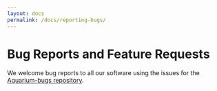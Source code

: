```yaml
---
layout: docs
permalink: /docs/reporting-bugs/
---
```

# Bug Reports and Feature Requests

We welcome bug reports to all our software using the issues for the [Aquarium-bugs repository](https://github.com/klavinslab/aquarium-bugs).
